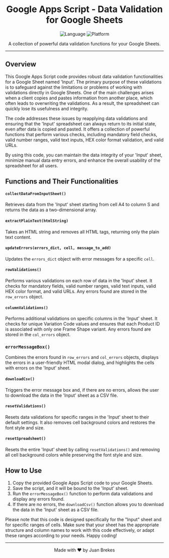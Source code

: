 <h1 align="center">Google Apps Script - Data Validation for Google Sheets</h1>

<p align="center">
  <img src="https://img.shields.io/badge/language-Google%20Apps%20Script-yellow.svg" alt="Language">
  <img src="https://img.shields.io/badge/platform-Google%20Sheets-blue.svg" alt="Platform">
</p>

<p align="center">A collection of powerful data validation functions for your Google Sheets.</p>

---

## Overview

This Google Apps Script code provides robust data validation functionalities for a Google Sheet named 'Input'. The primary purpose of these validations is to safeguard against the limitations or problems of working with validations directly in Google Sheets. One of the main challenges arises when a client copies and pastes information from another place, which often leads to overwriting the validations. As a result, the spreadsheet can quickly lose its usefulness and integrity.

The code addresses these issues by reapplying data validations and ensuring that the 'Input' spreadsheet can always return to its initial state, even after data is copied and pasted. It offers a collection of powerful functions that perform various checks, including mandatory field checks, valid number ranges, valid text inputs, HEX color format validation, and valid URLs.

By using this code, you can maintain the data integrity of your 'Input' sheet, minimize manual data entry errors, and enhance the overall usability of the spreadsheet for all users.

## Functions and Their Functionalities

#### `collectDataFromInputSheet()`

Retrieves data from the 'Input' sheet starting from cell A4 to column S and returns the data as a two-dimensional array.

#### `extractPlainText(htmlString)`

Takes an HTML string and removes all HTML tags, returning only the plain text content.

#### `updateErrors(errors_dict, cell, message_to_add)`

Updates the `errors_dict` object with error messages for a specific `cell`.

#### `rowValidations()`

Performs various validations on each row of data in the 'Input' sheet. It checks for mandatory fields, valid number ranges, valid text inputs, valid HEX color format, and valid URLs. Any errors found are stored in the `row_errors` object.

#### `columnValidations()`

Performs additional validations on specific columns in the 'Input' sheet. It checks for unique Variation Code values and ensures that each Product ID is associated with only one Frame Shape variant. Any errors found are stored in the `col_errors` object.

### `errorMessageBox()`

Combines the errors found in `row_errors` and `col_errors` objects, displays the errors in a user-friendly HTML modal dialog, and highlights the cells with errors on the 'Input' sheet.

#### `downloadCsv()`

Triggers the error message box and, if there are no errors, allows the user to download the data in the 'Input' sheet as a CSV file.

#### `resetValidations()`

Resets data validations for specific ranges in the 'Input' sheet to their default settings. It also removes cell background colors and restores the font style and size.

#### `resetSpreadsheet()`

Resets the entire 'Input' sheet by calling `resetValidations()` and removing all cell background colors while preserving the font style and size.

## How to Use

1. Copy the provided Google Apps Script code to your Google Sheets.
2. Save the script, and it will be bound to the 'Input' sheet.
3. Run the `errorMessageBox()` function to perform data validations and display any errors found.
4. If there are no errors, the `downloadCsv()` function allows you to download the data in the 'Input' sheet as a CSV file.

Please note that this code is designed specifically for the "Input" sheet and for specific ranges of cells. Make sure that your sheet has the appropriate structure and column names to work with this code effectively, or adapt these ranges according to your needs.
Happy coding!

---

<p align="center">Made with ❤️ by Juan Brekes</p>
